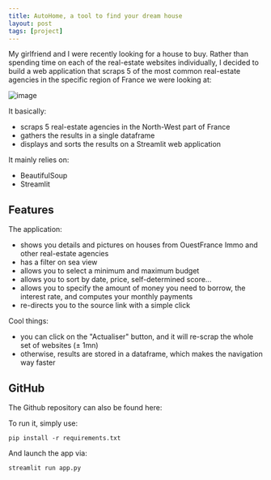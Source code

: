 ```yaml
---
title: AutoHome, a tool to find your dream house
layout: post
tags: [project]
---
```


My girlfriend and I were recently looking for a house to buy. Rather than spending time on each of the real-estate websites individually, I decided to build a web application that scraps 5 of the most common real-estate agencies in the specific region of France we were looking at:

![image](https://maelfabien.github.io/assets/images/autohome.png)

It basically:
- scraps 5 real-estate agencies in the North-West part of France
- gathers the results in a single dataframe
- displays and sorts the results on a Streamlit web application

It mainly relies on:
- BeautifulSoup
- Streamlit

## Features

The application:
- shows you details and pictures on houses from OuestFrance Immo and other real-estate agencies
- has a filter on sea view
- allows you to select a minimum and maximum budget
- allows you to sort by date, price, self-determined score...
- allows you to specify the amount of money you need to borrow, the interest rate, and computes your monthly payments
- re-directs you to the source link with a simple click

Cool things:
- you can click on the "Actualiser" button, and it will re-scrap the whole set of websites (± 1mn)
- otherwise, results are stored in a dataframe, which makes the navigation way faster

## GitHub

The Github repository can also be found here:

<div class="github-card" data-github="maelfabien/AutoHome" data-width="100%" data-height="" data-theme="default"></div>
<script src="//cdn.jsdelivr.net/github-cards/latest/widget.js"></script>

To run it, simply use:

```
pip install -r requirements.txt
```

And launch the app via:

```
streamlit run app.py
```

